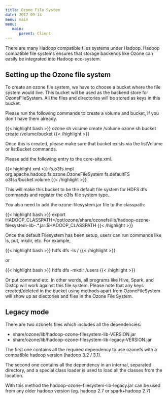 ```yaml
---
title: Ozone File System
date: 2017-09-14
menu: main
menu:
   main:
      parent: Client
---
```

<!---
  Licensed to the Apache Software Foundation (ASF) under one or more
  contributor license agreements.  See the NOTICE file distributed with
  this work for additional information regarding copyright ownership.
  The ASF licenses this file to You under the Apache License, Version 2.0
  (the "License"); you may not use this file except in compliance with
  the License.  You may obtain a copy of the License at

      http://www.apache.org/licenses/LICENSE-2.0

  Unless required by applicable law or agreed to in writing, software
  distributed under the License is distributed on an "AS IS" BASIS,
  WITHOUT WARRANTIES OR CONDITIONS OF ANY KIND, either express or implied.
  See the License for the specific language governing permissions and
  limitations under the License.
-->

There are many Hadoop compatible files systems under Hadoop. Hadoop compatible file systems ensures that storage backends like Ozone can easily be integrated into Hadoop eco-system.

## Setting up the Ozone file system

To create an ozone file system, we have to choose a bucket where the file system would live. This bucket will be used as the backend store for OzoneFileSystem. All the files and directories will be stored as keys in this bucket.

Please run the following commands to create a volume and bucket, if you don't have them already.

{{< highlight bash >}}
ozone sh volume create /volume
ozone sh bucket create /volume/bucket
{{< /highlight >}}

Once this is created, please make sure that bucket exists via the listVolume or listBucket commands.

Please add the following entry to the core-site.xml.

{{< highlight xml >}}
<property>
  <name>fs.o3fs.impl</name>
  <value>org.apache.hadoop.fs.ozone.OzoneFileSystem</value>
</property>
<property>
  <name>fs.defaultFS</name>
  <value>o3fs://bucket.volume</value>
</property>
{{< /highlight >}}

This will make this bucket to be the default file system for HDFS dfs commands and register the o3fs file system type..

You also need to add the ozone-filesystem.jar file to the classpath:

{{< highlight bash >}}
export HADOOP_CLASSPATH=/opt/ozone/share/ozonefs/lib/hadoop-ozone-filesystem-lib-.*.jar:$HADOOP_CLASSPATH
{{< /highlight >}}



Once the default Filesystem has been setup, users can run commands like ls, put, mkdir, etc.
For example,

{{< highlight bash >}}
hdfs dfs -ls /
{{< /highlight >}}

or

{{< highlight bash >}}
hdfs dfs -mkdir /users
{{< /highlight >}}


Or put command etc. In other words, all programs like Hive, Spark, and Distcp will work against this file system.
Please note that any keys created/deleted in the bucket using methods apart from OzoneFileSystem will show up as diectories and files in the Ozone File System.

## Legacy mode

There are two ozonefs files which includes all the dependencies:

 * share/ozone/lib/hadoop-ozone-filesystem-lib-VERSION.jar
 * share/ozone/lib/hadoop-ozone-filesystem-lib-legacy-VERSION.jar
 
 The first one contains all the required dependency to use ozonefs with a 
 compatible hadoop version (hadoop 3.2 / 3.1).
 
 The second one contains all the dependency in an internal, separated directory, 
 and a special class loader is used to load all the classes from the location.
 
 With this method the hadoop-ozone-filesystem-lib-legacy.jar can be used from 
 any older hadoop version (eg. hadoop 2.7 or spark+hadoop 2.7)